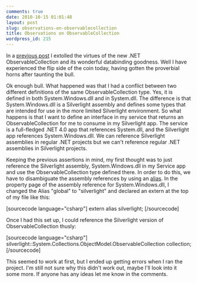 ```yaml
---
comments: true
date: 2010-10-15 01:01:48
layout: post
slug: observations-on-observablecollection
title: Observations on ObservableCollection
wordpress_id: 215
---
```


In a [previous post](http://crmvoyager.wordpress.com/2010/10/13/data-binding-in-silverlight/) I extolled the virtues of the new .NET ObservableCollection and its wonderful databinding goodness. Well I have experienced the flip side of the coin today, having gotten the proverbial horns after taunting the bull.

Ok enough bull. What happened was that I had a conflict between two different definitions of the same ObservableCollection type. Yes, it is defined in both System.Windows.dll and in System.dll. The difference is that System.Windows.dll is a Silverlight assembly and defines some types that are intended for use in the more limited Silverlight environment. So what happens is that I want to define an interface in my service that returns an ObservableCollection for me to consume in my Silverlight app. The service is a full-fledged .NET 4.0 app that references System.dll, and the Silverlight app references System.Windows.dll. We can reference Silverlight assemblies in regular .NET projects but we can't reference regular .NET assemblies in Silverlight projects. 

Keeping the previous assertions in mind, my first thought was to just reference the Silverlight assembly, System.Windows.dll in my Service app and use the ObservableCollection type defined there. In order to do this, we have to disambiguate the assembly references by using an [alias](http://www.codeproject.com/KB/cs/aliases.aspx). In the property page of the assembly reference for System.Windows.dll, I changed the Alias "global" to "silverlight" and declared an extern at the top of my file like this:

[sourcecode language="csharp"]
extern alias silverlight;
[/sourcecode]

Once I had this set up, I could reference the Silverlight version of ObservableCollection thusly:


[sourcecode language="csharp"]
silverlight::System.Collections.ObjectModel.ObservableCollection collection;
[/sourcecode]

This seemed to work at first, but I ended up getting errors when I ran the project. I'm still not sure why this didn't work out, maybe I'll look into it some more. If anyone has any ideas let me know in the comments.
